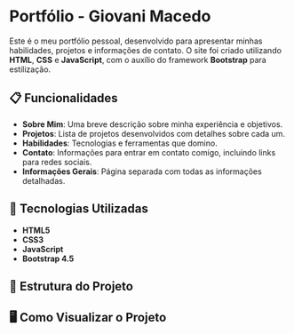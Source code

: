 # Portfólio - Giovani Macedo

Este é o meu portfólio pessoal, desenvolvido para apresentar minhas habilidades, projetos e informações de contato. O site foi criado utilizando **HTML**, **CSS** e **JavaScript**, com o auxílio do framework **Bootstrap** para estilização.

## 📋 Funcionalidades

- **Sobre Mim**: Uma breve descrição sobre minha experiência e objetivos.
- **Projetos**: Lista de projetos desenvolvidos com detalhes sobre cada um.
- **Habilidades**: Tecnologias e ferramentas que domino.
- **Contato**: Informações para entrar em contato comigo, incluindo links para redes sociais.
- **Informações Gerais**: Página separada com todas as informações detalhadas.

## 🚀 Tecnologias Utilizadas

- **HTML5**
- **CSS3**
- **JavaScript**
- **Bootstrap 4.5**

## 📂 Estrutura do Projeto

## 🖥️ Como Visualizar o Projeto
